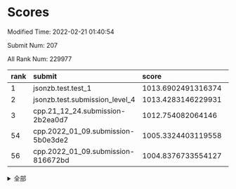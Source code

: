# Scores

Modified Time: 2022-02-21 01:40:54

Submit Num: 207

All Rank Num: 229977

| rank |               submit               |       score        |       sigma        | pk_num |
| :--- | :--------------------------------- | :----------------- | :----------------- | :----- |
| 1    | jsonzb.test.test_1                 | 1013.6902491316374 | 0.7908922886290609 | 4447   |
| 2    | jsonzb.test.submission_level_4     | 1013.4283146229931 | 0.8585048158336077 | 4446   |
| 3    | cpp.21_12_24.submission-2b2ea0d7   | 1012.754082064146  | 0.7876337308334502 | 4447   |
| 54   | cpp.2022_01_09.submission-5b0e3de2 | 1005.3324403119558 | 0.7157974153299135 | 4442   |
| 56   | cpp.2022_01_09.submission-816672bd | 1004.8376733554127 | 0.7258622611114791 | 4444   |


<details>
<summary>全部</summary>

| rank |                 submit                 |       score        |       sigma        | pk_num |
| :--- | :------------------------------------- | :----------------- | :----------------- | :----- |
| 1    | jsonzb.test.test_1                     | 1013.6902491316374 | 0.7908922886290609 | 4447   |
| 2    | jsonzb.test.submission_level_4         | 1013.4283146229931 | 0.8585048158336077 | 4446   |
| 3    | cpp.21_12_24.submission-2b2ea0d7       | 1012.754082064146  | 0.7876337308334502 | 4447   |
| 4    | gobigger.level_3.submission_level_3_31 | 1011.5474361996318 | 0.7497490206390227 | 4444   |
| 5    | gobigger.level_3.submission_level_3_28 | 1011.3881277119015 | 0.7686041856508189 | 4447   |
| 6    | gobigger.level_3.submission_level_3_26 | 1011.3812795189247 | 0.7767907965040063 | 4450   |
| 7    | gobigger.level_3.submission_level_3_29 | 1011.2562037770609 | 0.7746071279305002 | 4447   |
| 8    | gobigger.level_3.submission_level_3_8  | 1011.2472023431084 | 0.7641992779361465 | 4442   |
| 9    | gobigger.level_3.submission_level_3_1  | 1011.2255237851562 | 0.7591049595365137 | 4444   |
| 10   | gobigger.level_3.submission_level_3_44 | 1011.026534755318  | 0.7754715059178372 | 4442   |
| 11   | gobigger.level_3.submission_level_3_40 | 1010.9567022960707 | 0.7608432626874742 | 4444   |
| 12   | gobigger.level_3.submission_level_3_37 | 1010.8514982540821 | 0.7556208458206357 | 4439   |
| 13   | gobigger.level_3.submission_level_3_4  | 1010.6012814825913 | 0.7524072584318208 | 4437   |
| 14   | gobigger.level_3.submission_level_3_41 | 1010.5403160954294 | 0.7534848442196858 | 4444   |
| 15   | gobigger.level_3.submission_level_3_5  | 1010.4606455461601 | 0.7538850124604176 | 4440   |
| 16   | gobigger.level_3.submission_level_3_39 | 1010.4554723936573 | 0.7512624900482796 | 4446   |
| 17   | gobigger.level_3.submission_level_3_48 | 1010.4444486073569 | 0.7746020813251285 | 4444   |
| 18   | gobigger.level_3.submission_level_3_46 | 1010.3437749033377 | 0.7784428358772374 | 4440   |
| 19   | gobigger.level_3.submission_level_3_14 | 1010.3040894972506 | 0.7837050266513289 | 4448   |
| 20   | gobigger.level_3.submission_level_3_36 | 1010.2344368913942 | 0.7750043392207155 | 4446   |
| 21   | gobigger.level_3.submission_level_3_30 | 1010.2273850092159 | 0.7661665454161287 | 4440   |
| 22   | gobigger.level_3.submission_level_3_43 | 1010.1896029356193 | 0.7938328569367451 | 4439   |
| 23   | gobigger.level_3.submission_level_3_17 | 1010.1804838159383 | 0.7408908769069079 | 4441   |
| 24   | gobigger.level_3.submission_level_3_33 | 1010.1693078712473 | 0.7449338938260575 | 4446   |
| 25   | gobigger.level_3.submission_level_3_2  | 1010.1491856957331 | 0.7731517038911748 | 4445   |
| 26   | gobigger.level_3.submission_level_3_0  | 1010.1242398242017 | 0.78942282236625   | 4438   |
| 27   | gobigger.level_3.submission_level_3_15 | 1010.11254869436   | 0.7782048880450443 | 4447   |
| 28   | gobigger.level_3.submission_level_3_22 | 1010.0819865685693 | 0.7560162020780702 | 4443   |
| 29   | gobigger.level_3.submission_level_3_11 | 1010.0377756717572 | 0.747255499095279  | 4443   |
| 30   | gobigger.level_3.submission_level_3_35 | 1010.0060615644226 | 0.7870332652904548 | 4440   |
| 31   | gobigger.level_3.submission_level_3_19 | 1009.9648716247609 | 0.760249163102104  | 4448   |
| 32   | gobigger.level_3.submission_level_3_6  | 1009.9132553004198 | 0.7517152761253791 | 4443   |
| 33   | gobigger.level_3.submission_level_3_9  | 1009.8433853994591 | 0.7457800854835498 | 4448   |
| 34   | gobigger.level_3.submission_level_3_16 | 1009.8286528910048 | 0.7423474223027343 | 4446   |
| 35   | gobigger.level_3.submission_level_3_42 | 1009.8152887181271 | 0.7605852416367471 | 4446   |
| 36   | gobigger.level_3.submission_level_3_27 | 1009.7417753935205 | 0.743680575922631  | 4446   |
| 37   | gobigger.level_3.submission_level_3_21 | 1009.6395365947824 | 0.7438766174547436 | 4441   |
| 38   | gobigger.level_3.submission_level_3_18 | 1009.5835919300594 | 0.7576860430512095 | 4450   |
| 39   | gobigger.level_3.submission_level_3_13 | 1009.5702120353092 | 0.7420053077834808 | 4437   |
| 40   | gobigger.level_3.submission_level_3_24 | 1009.5508214355982 | 0.7256398593720645 | 4445   |
| 41   | gobigger.level_3.submission_level_3_12 | 1009.5117679868325 | 0.7649355851871252 | 4445   |
| 42   | gobigger.level_3.submission_level_3_34 | 1009.4796600095838 | 0.7541506037474988 | 4439   |
| 43   | gobigger.level_3.submission_level_3_25 | 1009.4206145162697 | 0.7433609156690864 | 4445   |
| 44   | gobigger.level_3.submission_level_3_20 | 1009.3760519200927 | 0.7624286179846618 | 4443   |
| 45   | gobigger.level_3.submission_level_3_3  | 1009.3520899396508 | 0.754250005542711  | 4445   |
| 46   | gobigger.level_3.submission_level_3_10 | 1009.343614152853  | 0.7404178838284114 | 4446   |
| 47   | gobigger.level_3.submission_level_3_49 | 1009.3128749958198 | 0.7657676741416551 | 4444   |
| 48   | gobigger.level_3.submission_level_3_38 | 1009.2826614328604 | 0.7368383360095272 | 4450   |
| 49   | gobigger.level_3.submission_level_3_32 | 1009.076682559628  | 0.7469086493764753 | 4444   |
| 50   | gobigger.level_3.submission_level_3_47 | 1008.6565363291876 | 0.7367994965447373 | 4444   |
| 51   | gobigger.level_3.submission_level_3_45 | 1008.4540060555526 | 0.7524342870548751 | 4442   |
| 52   | gobigger.level_3.submission_level_3_23 | 1008.2250541148851 | 0.7508562816810825 | 4443   |
| 53   | gobigger.level_3.submission_level_3_7  | 1008.0633152070972 | 0.7439678349039156 | 4445   |
| 54   | cpp.2022_01_09.submission-5b0e3de2     | 1005.3324403119558 | 0.7157974153299135 | 4442   |
| 55   | gobigger.level_1.submission_level_1_47 | 1005.0722956287807 | 0.7163293729557324 | 4443   |
| 56   | cpp.2022_01_09.submission-816672bd     | 1004.8376733554127 | 0.7258622611114791 | 4444   |
| 57   | gobigger.level_1.submission_level_1_41 | 1004.7763266383671 | 0.7125383495144315 | 4443   |
| 58   | gobigger.level_1.submission_level_1_4  | 1004.7354534163636 | 0.714878293876174  | 4447   |
| 59   | gobigger.level_1.submission_level_1_2  | 1004.348354774108  | 0.7194079278367405 | 4451   |
| 60   | gobigger.level_1.submission_level_1_45 | 1004.1343696964936 | 0.6979180505792978 | 4446   |
| 61   | gobigger.level_1.submission_level_1_38 | 1003.9954829051748 | 0.7179963169900687 | 4441   |
| 62   | gobigger.level_1.submission_level_1_14 | 1003.8811680362033 | 0.7199989917129909 | 4445   |
| 63   | gobigger.level_1.submission_level_1_11 | 1003.85726391652   | 0.7154982895558554 | 4447   |
| 64   | gobigger.level_1.submission_level_1_16 | 1003.7800054870767 | 0.7157586420222607 | 4446   |
| 65   | gobigger.level_1.submission_level_1_13 | 1003.7451568231629 | 0.7159545528704855 | 4445   |
| 66   | gobigger.level_1.submission_level_1_32 | 1003.6893442631015 | 0.7134739282335897 | 4446   |
| 67   | gobigger.level_1.submission_level_1_0  | 1003.6589376776307 | 0.7171521629532625 | 4441   |
| 68   | gobigger.level_1.submission_level_1_8  | 1003.6439987529063 | 0.7200384615843695 | 4445   |
| 69   | gobigger.level_1.submission_level_1_1  | 1003.5088178251864 | 0.714210500831375  | 4449   |
| 70   | gobigger.level_1.submission_level_1_3  | 1003.4918070746894 | 0.70535258455929   | 4448   |
| 71   | gobigger.level_1.submission_level_1_23 | 1003.4769681029085 | 0.7189780133798661 | 4443   |
| 72   | gobigger.level_1.submission_level_1_36 | 1003.4721496658292 | 0.7252186386805485 | 4446   |
| 73   | gobigger.level_1.submission_level_1_43 | 1003.4575972563712 | 0.7148669026739096 | 4449   |
| 74   | gobigger.level_1.submission_level_1_5  | 1003.4252350255374 | 0.7185898788942027 | 4442   |
| 75   | gobigger.level_1.submission_level_1_17 | 1003.3866784364493 | 0.714694957527665  | 4446   |
| 76   | gobigger.level_1.submission_level_1_6  | 1003.3258340579954 | 0.7235545989825001 | 4442   |
| 77   | gobigger.level_1.submission_level_1_10 | 1003.3042683017904 | 0.7242614895637011 | 4443   |
| 78   | gobigger.level_1.submission_level_1_27 | 1003.2307433318417 | 0.7190239632883699 | 4441   |
| 79   | gobigger.level_1.submission_level_1_31 | 1003.2250959601693 | 0.714010838713244  | 4446   |
| 80   | gobigger.level_1.submission_level_1_15 | 1003.1500210985697 | 0.7106891019166848 | 4443   |
| 81   | gobigger.level_1.submission_level_1_42 | 1003.1110450620016 | 0.7137685372042578 | 4445   |
| 82   | gobigger.level_1.submission_level_1_46 | 1003.086261086907  | 0.7187227736100661 | 4441   |
| 83   | gobigger.level_1.submission_level_1_37 | 1003.0703314455664 | 0.7174398693285893 | 4442   |
| 84   | gobigger.level_1.submission_level_1_44 | 1002.963190689654  | 0.7142214175079041 | 4446   |
| 85   | gobigger.level_1.submission_level_1_20 | 1002.9360470349252 | 0.7185540244873099 | 4445   |
| 86   | gobigger.level_1.submission_level_1_34 | 1002.9354778232122 | 0.700428474991058  | 4440   |
| 87   | gobigger.level_1.submission_level_1_21 | 1002.9029769324635 | 0.7062223156704769 | 4442   |
| 88   | gobigger.level_1.submission_level_1_22 | 1002.8846249717029 | 0.714058374215448  | 4449   |
| 89   | gobigger.level_1.submission_level_1_7  | 1002.8397821640496 | 0.720950648606383  | 4440   |
| 90   | gobigger.level_1.submission_level_1_19 | 1002.8368352515319 | 0.7104645673928377 | 4444   |
| 91   | gobigger.level_1.submission_level_1_49 | 1002.7746318178736 | 0.71510393063519   | 4446   |
| 92   | gobigger.level_1.submission_level_1_48 | 1002.7573905781983 | 0.7178001285917266 | 4442   |
| 93   | gobigger.level_1.submission_level_1_25 | 1002.7545525831894 | 0.7227612999999001 | 4448   |
| 94   | gobigger.level_1.submission_level_1_18 | 1002.7509174356982 | 0.7163470832568283 | 4445   |
| 95   | gobigger.level_1.submission_level_1_40 | 1002.7455142586606 | 0.7219612343013864 | 4444   |
| 96   | gobigger.level_1.submission_level_1_35 | 1002.7229764193951 | 0.7141674191987235 | 4441   |
| 97   | gobigger.level_1.submission_level_1_9  | 1002.6830564270482 | 0.7170602215646847 | 4441   |
| 98   | gobigger.level_1.submission_level_1_30 | 1002.6000862748358 | 0.7157173651409525 | 4446   |
| 99   | gobigger.level_1.submission_level_1_26 | 1002.5883048174874 | 0.7112104201389989 | 4449   |
| 100  | gobigger.level_1.submission_level_1_24 | 1002.4389288838051 | 0.7156600423188691 | 4442   |
| 101  | gobigger.level_1.submission_level_1_12 | 1002.3062951341557 | 0.7022707094123807 | 4448   |
| 102  | gobigger.level_1.submission_level_1_39 | 1002.1278510620218 | 0.7076946310627834 | 4446   |
| 103  | gobigger.level_1.submission_level_1_29 | 1001.9653956643427 | 0.7206325754945442 | 4445   |
| 104  | gobigger.level_1.submission_level_1_33 | 1001.7394535135529 | 0.7103424721572714 | 4445   |
| 105  | gobigger.level_1.submission_level_1_28 | 1001.5039478537681 | 0.7124538250606857 | 4441   |
| 106  | gobigger.random.submission_random_1    | 997.2455971783755  | 0.717135197663495  | 4444   |
| 107  | gobigger.random.submission_random_30   | 997.0128044376204  | 0.7181583191239238 | 4441   |
| 108  | gobigger.random.submission_random_10   | 996.8054526959365  | 0.6980489281374753 | 4442   |
| 109  | gobigger.random.submission_random_36   | 996.7241496745773  | 0.6990951468489593 | 4449   |
| 110  | gobigger.random.submission_random_21   | 996.7110217180788  | 0.7078404267100751 | 4448   |
| 111  | gobigger.random.submission_random_17   | 996.6169321857228  | 0.704045577206036  | 4442   |
| 112  | gobigger.random.submission_random_5    | 996.4107475140779  | 0.7176883273674336 | 4445   |
| 113  | gobigger.random.submission_random_15   | 996.4045400050389  | 0.7014566639459794 | 4443   |
| 114  | gobigger.random.submission_random_8    | 996.3944262231421  | 0.7189596496536952 | 4445   |
| 115  | gobigger.random.submission_random_18   | 996.3866199502093  | 0.7057248669589026 | 4442   |
| 116  | gobigger.random.submission_random_31   | 996.3845829623092  | 0.6992312864922253 | 4443   |
| 117  | gobigger.random.submission_random_43   | 996.3310035053727  | 0.7099659219899453 | 4443   |
| 118  | gobigger.random.submission_random_28   | 996.3178143397395  | 0.7170613654052578 | 4448   |
| 119  | gobigger.random.submission_random_42   | 996.3074290135944  | 0.7065543316483246 | 4441   |
| 120  | gobigger.random.submission_random_29   | 996.2567226052054  | 0.7044688359613743 | 4439   |
| 121  | gobigger.random.submission_random_12   | 996.1841178145747  | 0.7100652471938083 | 4443   |
| 122  | gobigger.random.submission_random_13   | 996.1702803117005  | 0.7023137333291402 | 4446   |
| 123  | gobigger.random.submission_random_23   | 996.1221718577203  | 0.7133117271189616 | 4446   |
| 124  | gobigger.random.submission_random_46   | 996.0877901716057  | 0.705964006574252  | 4442   |
| 125  | gobigger.random.submission_random_14   | 996.0196512723784  | 0.7036788499102772 | 4439   |
| 126  | gobigger.random.submission_random_49   | 995.8899751163367  | 0.7050958998710913 | 4442   |
| 127  | gobigger.random.submission_random_22   | 995.8710298115856  | 0.7187655884684829 | 4444   |
| 128  | gobigger.random.submission_random_38   | 995.8311822451975  | 0.7120625179560985 | 4441   |
| 129  | gobigger.random.submission_random_6    | 995.8147343045142  | 0.7275798033870334 | 4446   |
| 130  | gobigger.random.submission_random_2    | 995.8022286089603  | 0.6964900292677002 | 4447   |
| 131  | gobigger.random.submission_random_11   | 995.7488082273481  | 0.7111654558965911 | 4441   |
| 132  | gobigger.random.submission_random_45   | 995.7417357130136  | 0.7069811559402326 | 4445   |
| 133  | gobigger.random.submission_random_19   | 995.6581261096624  | 0.7137163594656251 | 4442   |
| 134  | gobigger.random.submission_random_27   | 995.652931824076   | 0.7117933533196891 | 4445   |
| 135  | gobigger.random.submission_random_9    | 995.6221750142545  | 0.7140811420029539 | 4444   |
| 136  | gobigger.random.submission_random_40   | 995.6195096945767  | 0.7076158506173892 | 4446   |
| 137  | gobigger.random.submission_random_26   | 995.6115771106572  | 0.713349802926106  | 4445   |
| 138  | gobigger.random.submission_random_24   | 995.5757289070472  | 0.7081351052604226 | 4441   |
| 139  | gobigger.random.submission_random_39   | 995.5697282782942  | 0.722492808860481  | 4440   |
| 140  | gobigger.random.submission_random_44   | 995.561836735027   | 0.7257363339135976 | 4445   |
| 141  | gobigger.random.submission_random_32   | 995.5586994634874  | 0.7243839156905474 | 4442   |
| 142  | gobigger.random.submission_random_16   | 995.5487853359379  | 0.7057826082497207 | 4441   |
| 143  | gobigger.random.submission_random_0    | 995.4866855486929  | 0.699292356976169  | 4446   |
| 144  | gobigger.random.submission_random_34   | 995.4840780518144  | 0.7021362486397226 | 4443   |
| 145  | gobigger.random.submission_random_25   | 995.4751060077023  | 0.7060682984815967 | 4445   |
| 146  | gobigger.random.submission_random_37   | 995.439597071281   | 0.72223223881552   | 4450   |
| 147  | gobigger.random.submission_random_7    | 995.4067417559343  | 0.7055026452304362 | 4444   |
| 148  | gobigger.random.submission_random_33   | 995.2872588914107  | 0.7091942427084537 | 4443   |
| 149  | gobigger.random.submission_random_20   | 995.2483304373643  | 0.7293859459214842 | 4447   |
| 150  | gobigger.random.submission_random_3    | 995.1391758206047  | 0.7219176991822046 | 4446   |
| 151  | gobigger.random.submission_random_4    | 995.1124528294567  | 0.7318783370274575 | 4436   |
| 152  | gobigger.random.submission_random_47   | 995.0558586403873  | 0.7046474473542325 | 4446   |
| 153  | gobigger.random.submission_random_35   | 994.9716603957559  | 0.7287051538053425 | 4444   |
| 154  | gobigger.random.submission_random_41   | 994.8191624236265  | 0.7370690100415647 | 4445   |
| 155  | gobigger.random.submission_random_48   | 994.5346301017628  | 0.7066734327294066 | 4442   |
| 156  | gobigger.level_2.submission_level_2_47 | 994.0121517773515  | 0.7408070802692786 | 4443   |
| 157  | gobigger.level_2.submission_level_2_10 | 993.6224187710727  | 0.7489512750024554 | 4445   |
| 158  | gobigger.level_2.submission_level_2_2  | 993.48545534625    | 0.7266151210546392 | 4439   |
| 159  | gobigger.level_2.submission_level_2_38 | 993.3367788558086  | 0.7401086803434782 | 4442   |
| 160  | gobigger.level_2.submission_level_2_16 | 993.3181673455925  | 0.7426777391588606 | 4446   |
| 161  | gobigger.level_2.submission_level_2_30 | 993.2015409082151  | 0.7296108163408755 | 4447   |
| 162  | gobigger.level_2.submission_level_2_15 | 993.1466153207386  | 0.7280446844054809 | 4445   |
| 163  | gobigger.level_2.submission_level_2_18 | 992.9007999708941  | 0.7445728375260132 | 4444   |
| 164  | gobigger.level_2.submission_level_2_21 | 992.897174069838   | 0.7229126796240111 | 4443   |
| 165  | gobigger.level_2.submission_level_2_19 | 992.8021493122075  | 0.7218338130964944 | 4441   |
| 166  | gobigger.level_2.submission_level_2_29 | 992.7938280578115  | 0.7291633120256553 | 4448   |
| 167  | gobigger.level_2.submission_level_2_22 | 992.7114284628457  | 0.7343145806757493 | 4449   |
| 168  | gobigger.level_2.submission_level_2_33 | 992.6470144962666  | 0.7321860839338804 | 4447   |
| 169  | gobigger.level_2.submission_level_2_3  | 992.6111719486652  | 0.730471851576357  | 4444   |
| 170  | gobigger.level_2.submission_level_2_36 | 992.5367938282768  | 0.7482877270565772 | 4451   |
| 171  | gobigger.level_2.submission_level_2_13 | 992.490527096368   | 0.7183811743528467 | 4442   |
| 172  | gobigger.level_2.submission_level_2_41 | 992.4686984374906  | 0.7435599776317772 | 4438   |
| 173  | gobigger.level_2.submission_level_2_48 | 992.4351956457731  | 0.7462895174145001 | 4445   |
| 174  | gobigger.level_2.submission_level_2_6  | 992.4225292950397  | 0.733759211910245  | 4444   |
| 175  | gobigger.level_2.submission_level_2_40 | 992.4206417281254  | 0.7395132796215753 | 4442   |
| 176  | gobigger.level_2.submission_level_2_7  | 992.4076731930787  | 0.7509546601565011 | 4448   |
| 177  | gobigger.level_2.submission_level_2_34 | 992.4046458976972  | 0.7393203515567407 | 4443   |
| 178  | gobigger.level_2.submission_level_2_5  | 992.400140327802   | 0.7304754245246704 | 4445   |
| 179  | gobigger.level_2.submission_level_2_1  | 992.3606898908862  | 0.7382719155418553 | 4446   |
| 180  | gobigger.level_2.submission_level_2_8  | 992.2489368481837  | 0.7227918329127279 | 4444   |
| 181  | gobigger.level_2.submission_level_2_0  | 992.2476614334882  | 0.7557597611659372 | 4433   |
| 182  | gobigger.level_2.submission_level_2_20 | 992.2422809580844  | 0.7337254984941192 | 4441   |
| 183  | gobigger.level_2.submission_level_2_37 | 992.1731286180653  | 0.741841773296998  | 4444   |
| 184  | gobigger.level_2.submission_level_2_46 | 992.0195288433077  | 0.7555219119023908 | 4444   |
| 185  | gobigger.level_2.submission_level_2_32 | 991.9823638708499  | 0.7394542206662892 | 4444   |
| 186  | gobigger.level_2.submission_level_2_4  | 991.8555056323831  | 0.7402432278641004 | 4443   |
| 187  | gobigger.level_2.submission_level_2_23 | 991.8425813127526  | 0.7550903834519882 | 4446   |
| 188  | gobigger.level_2.submission_level_2_42 | 991.8232910324579  | 0.7283758655952255 | 4444   |
| 189  | gobigger.level_2.submission_level_2_39 | 991.8220773560254  | 0.7518880945886364 | 4445   |
| 190  | gobigger.level_2.submission_level_2_12 | 991.7435516759828  | 0.7572771559929423 | 4443   |
| 191  | gobigger.level_2.submission_level_2_31 | 991.6969137319426  | 0.7579191725662175 | 4438   |
| 192  | gobigger.level_2.submission_level_2_14 | 991.69006894582    | 0.7397037536151372 | 4445   |
| 193  | gobigger.level_2.submission_level_2_9  | 991.6631389901071  | 0.7551707979933314 | 4441   |
| 194  | gobigger.level_2.submission_level_2_28 | 991.6467597788024  | 0.7302810945262044 | 4445   |
| 195  | gobigger.level_2.submission_level_2_45 | 991.6041927369674  | 0.7492277188600106 | 4442   |
| 196  | gobigger.level_2.submission_level_2_11 | 991.5028929469564  | 0.7451855491682567 | 4445   |
| 197  | gobigger.level_2.submission_level_2_43 | 991.4442606373099  | 0.7529229931681791 | 4443   |
| 198  | gobigger.level_2.submission_level_2_24 | 991.4301270407939  | 0.7472443475795056 | 4444   |
| 199  | gobigger.level_2.submission_level_2_25 | 991.3886847212196  | 0.7542447242412513 | 4443   |
| 200  | gobigger.level_2.submission_level_2_44 | 991.2213433943368  | 0.7580050481751208 | 4446   |
| 201  | gobigger.level_2.submission_level_2_49 | 991.1474097199588  | 0.7401824969433255 | 4444   |
| 202  | gobigger.level_2.submission_level_2_27 | 991.0808876162968  | 0.7578702339523491 | 4447   |
| 203  | gobigger.level_2.submission_level_2_26 | 991.0114882018298  | 0.7381787693041034 | 4445   |
| 204  | gobigger.level_2.submission_level_2_17 | 990.8853863232399  | 0.7760968148982094 | 4447   |
| 205  | gobigger.level_2.submission_level_2_35 | 990.4129763495412  | 0.782888103528015  | 4443   |
| 206  | gobigger.none.submission_none_1        | 978.2341760480167  | 1.2632410541047168 | 4444   |
| 207  | gobigger.none.submission_none_0        | 976.5159347059024  | 1.4122074826369455 | 4442   |

</details>